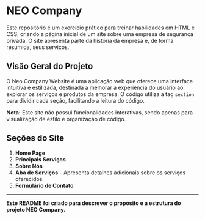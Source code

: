 # NEO Company



Este repositório é um exercício prático para treinar habilidades em HTML e CSS, criando a página inicial de um site sobre uma empresa de segurança privada. O site apresenta parte da história da empresa e, de forma resumida, seus serviços.

## Visão Geral do Projeto

O Neo Company Website é uma aplicação web que oferece uma interface intuitiva e estilizada, destinada a melhorar a experiência do usuário ao explorar os serviços e produtos da empresa. O código utiliza a tag `section` para dividir cada seção, facilitando a leitura do código. 

**Nota:** Este site não possui funcionalidades interativas, sendo apenas para visualização de estilo e organização de código.

## Seções do Site

1. **Home Page**
2. **Principais Serviços**
3. **Sobre Nós**
4. **Aba de Serviços** - Apresenta detalhes adicionais sobre os serviços oferecidos.
5. **Formulário de Contato**

---

**Este README foi criado para descrever o propósito e a estrutura do projeto NEO Company.**
